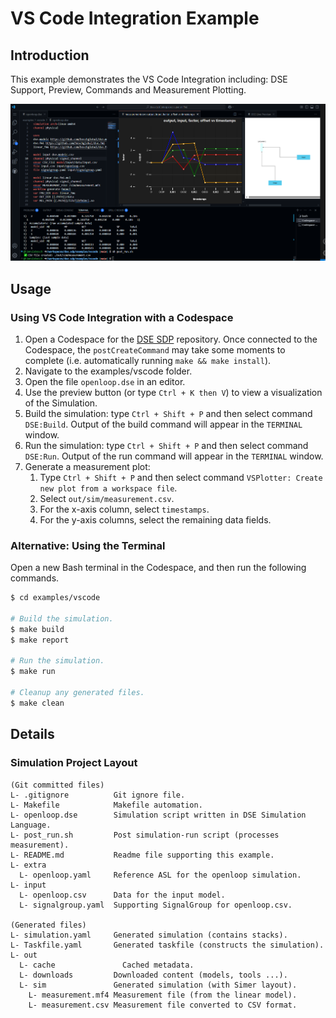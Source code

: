 # VS Code Integration Example

## Introduction

This example demonstrates the VS Code Integration including: DSE Support, Preview, Commands and Measurement Plotting.

![VS Code Simulation Dashboard](image.png)


## Usage

### Using VS Code Integration with a Codespace

1. Open a Codespace for the [DSE SDP](https://github.com/boschglobal/dse.sdp) repository. Once connected to the Codespace, the `postCreateCommand` may take some moments to complete (i.e. automatically running `make && make install`).
2. Navigate to the examples/vscode folder.
3. Open the file `openloop.dse` in an editor.
4. Use the preview button (or type `Ctrl + K then V`) to view a visualization of the Simulation.
5. Build the simulation: type `Ctrl + Shift + P` and then select command `DSE:Build`. Output of the build command will appear in the `TERMINAL` window.
6. Run the simulation: type `Ctrl + Shift + P` and then select command `DSE:Run`. Output of the run command will appear in the `TERMINAL` window.
7. Generate a measurement plot:
    1. Type `Ctrl + Shift + P` and then select command `VSPlotter: Create new plot from a workspace file`.
    2. Select `out/sim/measurement.csv`.
    3. For the x-axis column, select `timestamps`.
    4. For the y-axis columns, select the remaining data fields.


### Alternative: Using the Terminal

Open a new Bash terminal in the Codespace, and then run the following commands.

```bash
$ cd examples/vscode

# Build the simulation.
$ make build
$ make report

# Run the simulation.
$ make run

# Cleanup any generated files.
$ make clean
```


## Details

### Simulation Project Layout

```text
(Git committed files)
L- .gitignore          Git ignore file.
L- Makefile            Makefile automation.
L- openloop.dse        Simulation script written in DSE Simulation Language.
L- post_run.sh         Post simulation-run script (processes measurement).
L- README.md           Readme file supporting this example.        
L- extra           
  L- openloop.yaml     Reference ASL for the openloop simulation.
L- input
  L- openloop.csv      Data for the input model.
  L- signalgroup.yaml  Supporting SignalGroup for openloop.csv.

(Generated files)
L- simulation.yaml     Generated simulation (contains stacks).
L- Taskfile.yaml       Generated taskfile (constructs the simulation).
L- out     
  L- cache       	     Cached metadata.
  L- downloads         Downloaded content (models, tools ...).
  L- sim               Generated simulation (with Simer layout).
    L- measurement.mf4 Measurement file (from the linear model).
    L- measurement.csv Measurement file converted to CSV format.
```
